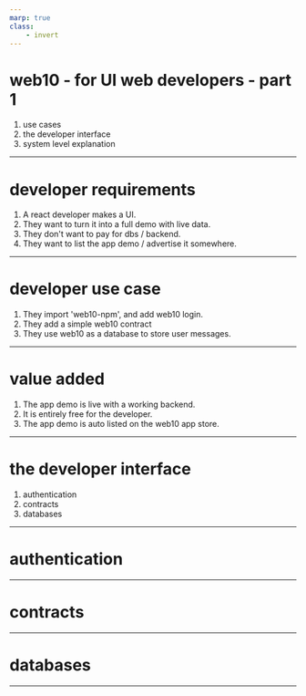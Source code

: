 ```yaml
---
marp: true
class: 
    - invert
---
```


# web10 - for UI web developers - part 1

1. use cases
2. the developer interface
3. system level explanation

---


# developer requirements

1. A react developer makes a UI.
2. They want to turn it into a full demo with live data.
3. They don't want to pay for dbs / backend.
3. They want to list the app demo / advertise it somewhere.

---

# developer use case

1. They import 'web10-npm', and add web10 login.
2. They add a simple web10 contract
3. They use web10 as a database to store user messages.
---

# value added

1. The app demo is live with a working backend.
2. It is entirely free for the developer. 
3. The app demo is auto listed on the web10 app store.

---

# the developer interface

1. authentication
2. contracts
5. databases

---

# authentication

--- 

# contracts

---
# databases

--- 
